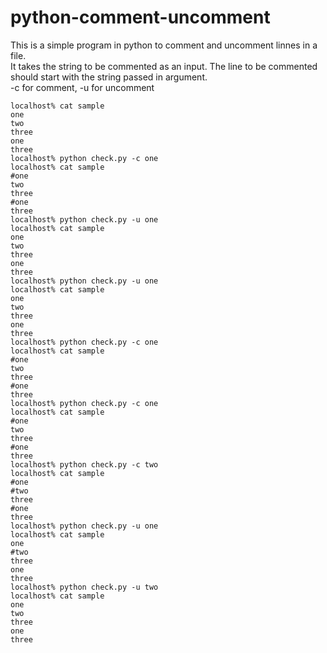 # python-comment-uncomment

This is a simple program in python to comment and uncomment linnes in a file.<br/>
It takes the string to be commented as an input. The line to be commented should start with the string passed in argument.<br/>
-c for comment, -u for uncomment

```
localhost% cat sample
one
two
three
one
three
localhost% python check.py -c one
localhost% cat sample
#one
two
three
#one
three
localhost% python check.py -u one
localhost% cat sample
one
two
three
one
three
localhost% python check.py -u one
localhost% cat sample
one
two
three
one
three
localhost% python check.py -c one
localhost% cat sample
#one
two
three
#one
three
localhost% python check.py -c one
localhost% cat sample
#one
two
three
#one
three
localhost% python check.py -c two
localhost% cat sample
#one
#two
three
#one
three
localhost% python check.py -u one
localhost% cat sample
one
#two
three
one
three
localhost% python check.py -u two
localhost% cat sample
one
two
three
one
three
```
